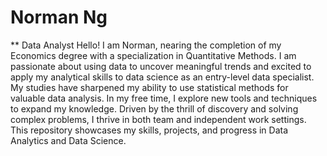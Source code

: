 # Norman Ng
** Data Analyst
Hello! I am Norman, nearing the completion of my Economics degree with a specialization in Quantitative Methods. I am passionate about using data to uncover meaningful trends and excited to apply my analytical skills to data science as an entry-level data specialist. My studies have sharpened my ability to use statistical methods for valuable data analysis. In my free time, I explore new tools and techniques to expand my knowledge. Driven by the thrill of discovery and solving complex problems, I thrive in both team and independent work settings. This repository showcases my skills, projects, and progress in Data Analytics and Data Science.
